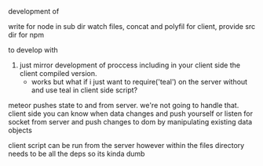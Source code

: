 development of

write for node in sub dir
watch files, concat and polyfil for client, provide src dir for npm

to develop with
1.  just mirror development of proccess including in your client side the client compiled version.
    - works but what if i just want to require('teal') on the server without  and use teal in client side script?

meteor pushes state to and from server. we're not going to handle that. client side you can know when data changes and push yourself or listen for socket from server and push changes to dom by manipulating existing data objects

client script can be run from the server however within the files directory needs to be all the deps so its kinda dumb
